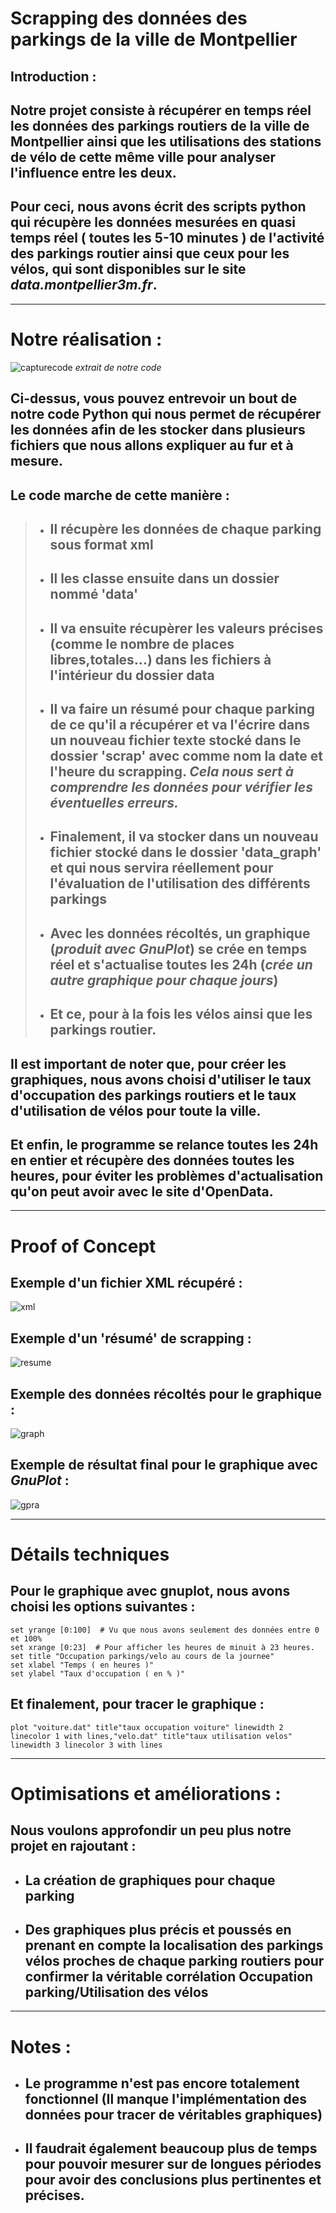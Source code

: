 # Scrapping des données des parkings de la ville de Montpellier
## Introduction : 
## Notre projet consiste à récupérer en temps réel les données des **parkings routiers** de la ville de Montpellier ainsi que les utilisations des **stations de vélo** de cette même ville pour analyser l'influence entre les deux. 
## Pour ceci, nous avons écrit des scripts python qui récupère les données mesurées en quasi temps réel ( toutes les 5-10 minutes ) de l'activité des parkings routier ainsi que ceux pour les vélos, qui sont disponibles sur le site ***data.montpellier3m.fr***.

----
# Notre réalisation : 
![capturecode](captures/Capture.JPG)
*extrait de notre code*
## Ci-dessus, vous pouvez entrevoir un bout de notre code Python qui nous permet de récupérer les données afin de les stocker dans plusieurs fichiers que nous allons expliquer au fur et à mesure.
## Le code marche de cette manière : 
>* ## Il récupère les **données** de **chaque parking** sous format **xml**
>* ## Il les **classe** ensuite dans un dossier nommé **'data'**
>* ## Il va ensuite **récupèrer** les valeurs précises (comme le nombre de places libres,totales...) dans les fichiers à l'intérieur du dossier data
>* ## Il va faire un **résumé** pour **chaque parking** de ce qu'il a récupérer et va l'**écrire dans un nouveau fichier texte stocké dans le dossier 'scrap' avec comme nom la date et l'heure du scrapping.** *Cela nous sert à comprendre les données pour vérifier les éventuelles erreurs.*
>* ## Finalement, il va **stocker** dans un nouveau fichier stocké dans le dossier 'data_graph' et qui nous servira réellement **pour l'évaluation de l'utilisation des différents parkings**
>* ## Avec les données récoltés, un **graphique** (*produit avec GnuPlot*) se crée **en temps réel** et **s'actualise toutes les 24h** (*crée un autre graphique pour chaque jours*)
>* ## Et ce, pour à la fois les vélos ainsi que les parkings routier.
## Il est important de noter que, pour créer les graphiques, nous avons choisi d'utiliser le **taux d'occupation des parkings routiers et le taux d'utilisation de vélos** **pour toute la ville**.
## Et enfin, **le programme se relance toutes les 24h en entier** et **récupère des données toutes les heures**, pour éviter les **problèmes d'actualisation** qu'on peut avoir avec le site d'OpenData.
-----
# Proof of Concept
## Exemple d'un fichier XML récupéré : 
![xml](captures/ex1.JPG)
## Exemple d'un 'résumé' de scrapping : 
![resume](captures/ex2.JPG)
## Exemple des données récoltés pour le graphique : 
![graph](captures/ex3.JPG)
## Exemple de résultat final pour le graphique avec *GnuPlot* :
![gpra](captures/ex4.JPG)  

---- 
# Détails techniques 
## Pour le graphique avec gnuplot, nous avons choisi les options suivantes : 
    set yrange [0:100]  # Vu que nous avons seulement des données entre 0 et 100%
    set xrange [0:23]  # Pour afficher les heures de minuit à 23 heures. 
    set title "Occupation parkings/velo au cours de la journee"  
    set xlabel "Temps ( en heures )"  
    set ylabel "Taux d'occupation ( en % )"  
## Et finalement, pour tracer le graphique :
    plot "voiture.dat" title"taux occupation voiture" linewidth 2 linecolor 1 with lines,"velo.dat" title"taux utilisation velos" linewidth 3 linecolor 3 with lines

-----
# Optimisations et améliorations :
## Nous voulons approfondir un peu plus notre projet en rajoutant :
* ## La création de **graphiques pour chaque parking**
* ## Des **graphiques plus précis et poussés** en prenant en compte la **localisation des parkings vélos proches de chaque parking routiers** pour confirmer la véritable corrélation Occupation parking/Utilisation des vélos

----
# Notes : 
* ## Le programme n'est pas encore totalement fonctionnel (Il manque l'implémentation des données pour tracer de véritables graphiques)
* ## Il faudrait également beaucoup plus de temps pour pouvoir mesurer sur de longues périodes pour avoir des conclusions plus pertinentes et précises.
